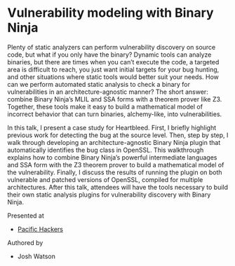# Vulnerability modeling with Binary Ninja

Plenty of static analyzers can perform vulnerability discovery on source code, but what if you only have the binary? Dynamic tools can analyze binaries, but there are times when you can’t execute the code, a targeted area is difficult to reach, you just want initial targets for your bug hunting, and other situations where static tools would better suit your needs. How can we perform automated static analysis to check a binary for vulnerabilities in an architecture-agnostic manner? The short answer: combine Binary Ninja’s MLIL and SSA forms with a theorem prover like Z3. Together, these tools make it easy to build a mathematical model of incorrect behavior that can turn binaries, alchemy-like, into vulnerabilities.

In this talk, I present a case study for Heartbleed. First, I briefly highlight previous work for detecting the bug at the source level. Then, step by step, I walk through developing an architecture-agnostic Binary Ninja plugin that automatically identifies the bug class in OpenSSL. This walkthrough explains how to combine Binary Ninja’s powerful intermediate languages and SSA form with the Z3 theorem prover to build a mathematical model of the vulnerability. Finally, I discuss the results of running the plugin on both vulnerable and patched versions of OpenSSL, compiled for multiple architectures. After this talk, attendees will have the tools necessary to build their own static analysis plugins for vulnerability discovery with Binary Ninja.


Presented at

* [Pacific Hackers](https://phack.org)

Authored by

* Josh Watson